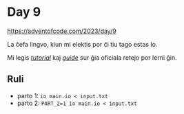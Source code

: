 # Day 9

<https://adventofcode.com/2023/day/9>

La ĉefa lingvo, kiun mi elektis por ĉi tiu tago estas Io.

Mi legis _[tutorial]_ kaj _[guide]_ sur ĝia oficiala retejo por lerni ĝin.

[tutorial]: https://iolanguage.org/tutorial.html
[guide]: https://iolanguage.org/guide/guide.html

## Ruli

- parto 1: `io main.io < input.txt`
- parto 2: `PART_2=1 io main.io < input.txt`
